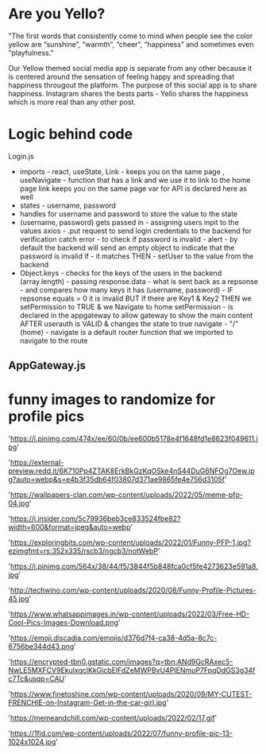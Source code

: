 # Are you Yello? 

"The first words that consistently come to mind when people see the color yellow are “sunshine”, “warmth”, “cheer”, “happiness” and sometimes even “playfulness."

Our Yellow themed social media app is separate from any other because it is centered around the sensation of feeling happy and spreading that happiness througout the platform. The purpose of this social app is to share happiness. Instagram shares the bests parts - Yello shares the happiness which is more real than any other post. 


# Logic behind code
Login.js
- imports - react, useState, Link - keeps you on the same page , useNavigate - function that has a link and we use it to link to the home page 
link keeps you on the same page
var for API is declared here as well 
- states - username, password 
- handles for username and password to store the value to the state 
- (username, password) gets passed in - assigning users inpit to the values 
axios - .put request to send login credentials to the backend for verification
catch error - to check if password is invalid - alert - by default the backend will send an empty object to indicate that the password is invalid 
if - it matches THEN - setUser to the value from the backend 
- Object.keys - checks for the keys of the users in the backend (array.length) - passing response.data - what is sent back as a repsonse - and compares how many keys it has (username, password) - IF repsonse equals = 0 it is invalid BUT if there are Key1 & Key2 THEN we setPermission to TRUE & we Navigate to home 
setPermission - is declared in the appgateway to allow gateway to show the main content AFTER userauth is VALID & changes the state to true 
navigate - "/" (home) - navigate is a default router function that we imported to navigate to the route 

AppGateway.js
- 




# funny images to randomize for profile pics

'https://i.pinimg.com/474x/ee/60/0b/ee600b5178e4f1648fd1e8623f049611.jpg'

'https://external-preview.redd.it/6K710Pp4ZTAK8ErkBkGzKqOSke4nS44DuG6NFOg7Oew.jpg?auto=webp&s=e4b3f35db64f03807d371ae9865fe4e756d3105f'

'https://wallpapers-clan.com/wp-content/uploads/2022/05/meme-pfp-04.jpg'

'https://i.insider.com/5c79936beb3ce833524fbe82?width=600&format=jpeg&auto=webp'

'https://exploringbits.com/wp-content/uploads/2022/01/Funny-PFP-1.jpg?ezimgfmt=rs:352x335/rscb3/ngcb3/notWebP'

'https://i.pinimg.com/564x/38/44/f5/3844f5b848fca0cf5fe4273623e591a8.jpg'

'http://techwino.com/wp-content/uploads/2020/08/Funny-Profile-Pictures-45.jpg'

'https://www.whatsappimages.in/wp-content/uploads/2022/03/Free-HD-Cool-Pics-Images-Download.png'

'https://emoji.discadia.com/emojis/d376d7f4-ca38-4d5a-8c7c-6756be344d43.png'

'https://encrypted-tbn0.gstatic.com/images?q=tbn:ANd9GcRAxec5-NwLE5MXFCV9EkulxgclKkGicbElFdZeMWPBvU4PIENmuP7FpqDdGS3g34fc7Tc&usqp=CAU'

'https://www.finetoshine.com/wp-content/uploads/2020/09/MY-CUTEST-FRENCHIE-on-Instagram-Get-in-the-car-girl.jpg'

'https://memeandchill.com/wp-content/uploads/2022/02/17.gif'

'https://1fid.com/wp-content/uploads/2022/07/funny-profile-pic-13-1024x1024.jpg'





